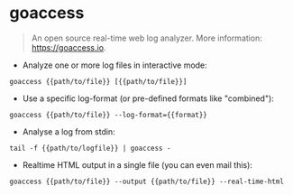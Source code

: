 # goaccess

> An open source real-time web log analyzer.
> More information: <https://goaccess.io>.

- Analyze one or more log files in interactive mode:

`goaccess {{path/to/file}} [{{path/to/file}}]`

- Use a specific log-format (or pre-defined formats like "combined"):

`goaccess {{path/to/file}} --log-format={{format}}`

- Analyse a log from stdin:

`tail -f {{path/to/logfile}} | goaccess -`

- Realtime HTML output in a single file (you can even mail this):

`goaccess {{path/to/file}} --output {{path/to/file}} --real-time-html`
